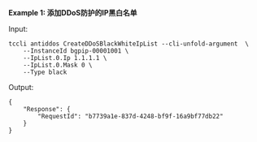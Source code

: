 **Example 1: 添加DDoS防护的IP黑白名单**



Input: 

```
tccli antiddos CreateDDoSBlackWhiteIpList --cli-unfold-argument  \
    --InstanceId bgpip-00001001 \
    --IpList.0.Ip 1.1.1.1 \
    --IpList.0.Mask 0 \
    --Type black
```

Output: 
```
{
    "Response": {
        "RequestId": "b7739a1e-837d-4248-bf9f-16a9bf77db22"
    }
}
```

